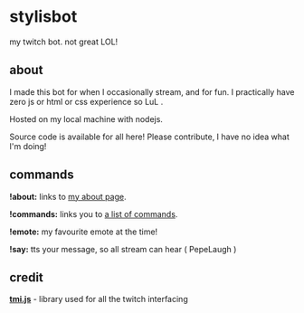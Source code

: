 # stylisbot
my twitch bot. not great LOL!

## about
I made this bot for when I occasionally stream, and for fun. I practically have zero js or html or css experience so LuL .

Hosted on my local machine with nodejs.

Source code is available for all here! Please contribute, I have no idea what I'm doing!

## commands
**!about:** links to [my about page](https://tinyurl.com/39yyts7b).

**!commands:** links you to [a list of commands](https://tinyurl.com/2r3wzxy2).

**!emote:** my favourite emote at the time!

**!say:** tts your message, so all stream can hear ( PepeLaugh )

## credit

**[tmi.js](https://github.com/tmijs/tmi.js)** - library used for all the twitch interfacing

